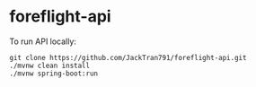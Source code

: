 # foreflight-api

To run API locally:
```
git clone https://github.com/JackTran791/foreflight-api.git
./mvnw clean install
./mvnw spring-boot:run
```
